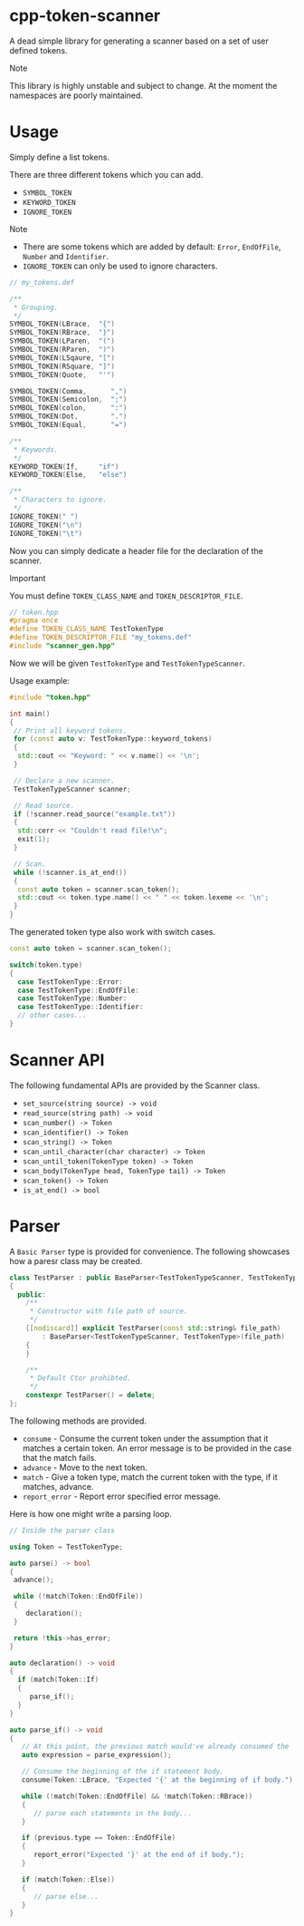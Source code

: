 # cpp-token-scanner
A dead simple library for generating a scanner based on a set of user defined tokens.

> [!NOTE]
> This library is highly unstable and subject to change. At the moment the namespaces are poorly maintained.

# Usage

Simply define a list tokens.

There are three different tokens which you can add.
- `SYMBOL_TOKEN`
- `KEYWORD_TOKEN`
- `IGNORE_TOKEN`

> [!NOTE]  
> - There are some tokens which are added by default: `Error`, `EndOfFile`, `Number` and `Identifier`.
> - `IGNORE_TOKEN` can only be used to ignore characters.
```c
// my_tokens.def

/**
 * Grouping.
 */
SYMBOL_TOKEN(LBrace,  "{")
SYMBOL_TOKEN(RBrace,  "}")
SYMBOL_TOKEN(LParen,  "(")
SYMBOL_TOKEN(RParen,  ")")
SYMBOL_TOKEN(LSqaure, "[")
SYMBOL_TOKEN(RSquare, "]")
SYMBOL_TOKEN(Quote,   "'")

SYMBOL_TOKEN(Comma,      ",")
SYMBOL_TOKEN(Semicolon,  ";")
SYMBOL_TOKEN(colon,      ":")
SYMBOL_TOKEN(Dot,        ".")
SYMBOL_TOKEN(Equal,      "=")

/**
 * Keywords.
 */
KEYWORD_TOKEN(If,     "if")
KEYWORD_TOKEN(Else,   "else")

/**
 * Characters to ignore.
 */
IGNORE_TOKEN(" ")
IGNORE_TOKEN("\n")
IGNORE_TOKEN("\t")
```

Now you can simply dedicate a header file for the declaration of the scanner.

> [!IMPORTANT]  
> You must define `TOKEN_CLASS_NAME` and `TOKEN_DESCRIPTOR_FILE`.

```cpp
// token.hpp
#pragma once
#define TOKEN_CLASS_NAME TestTokenType
#define TOKEN_DESCRIPTOR_FILE "my_tokens.def"
#include "scanner_gen.hpp"
```

Now we will be given `TestTokenType` and `TestTokenTypeScanner`.

Usage example:
```cpp
#include "token.hpp"

int main()
{
 // Print all keyword tokens.
 for (const auto v: TestTokenType::keyword_tokens)
 {
  std::cout << "Keyword: " << v.name() << '\n';
 }

 // Declare a new scanner.
 TestTokenTypeScanner scanner;

 // Read source.
 if (!scanner.read_source("example.txt"))
 {
  std::cerr << "Couldn't read file!\n";
  exit(1);
 }

 // Scan.
 while (!scanner.is_at_end())
 {
  const auto token = scanner.scan_token();
  std::cout << token.type.name() << " " << token.lexeme << '\n';
 }
} 
```

The generated token type also work with switch cases.

```cpp
const auto token = scanner.scan_token();

switch(token.type)
{
  case TestTokenType::Error:
  case TestTokenType::EndOfFile:
  case TestTokenType::Number:
  case TestTokenType::Identifier:
  // other cases...
}
```

# Scanner API
The following fundamental APIs are provided by the Scanner class.
- `set_source(string source) -> void`
- `read_source(string path) -> void`
- `scan_number() -> Token`
- `scan_identifier() -> Token`
- `scan_string() -> Token`
- `scan_until_character(char character) -> Token`
- `scan_until_token(TokenType token) -> Token`
- `scan_body(TokenType head, TokenType tail) -> Token`
- `scan_token() -> Token`
- `is_at_end() -> bool`
# Parser
A `Basic Parser` type is provided for convenience. The following showcases how a paresr class may be created.
```cpp
class TestParser : public BaseParser<TestTokenTypeScanner, TestTokenType>
{
  public:
    /**
     * Constructor with file path of source.
     */
    [[nodiscard]] explicit TestParser(const std::string& file_path)
        : BaseParser<TestTokenTypeScanner, TestTokenType>(file_path)
    {
    }

    /**
     * Default Ctor prohibted.
     */
    constexpr TestParser() = delete;
};
```
The following methods are provided.
- `consume` - Consume the current token under the assumption that it matches a certain token. An error message is to be provided in the case that the match fails.
- `advance` - Move to the next token.
- `match` - Give a token type, match the current token with the type, if it matches, advance.
- `report_error` - Report error specified error message.

Here is how one might write a parsing loop.

```cpp
// Inside the parser class

using Token = TestTokenType;

auto parse() -> bool 
{
 advance();

 while (!match(Token::EndOfFile))
 {
    declaration();
 }

 return !this->has_error;
}

auto declaration() -> void
{
  if (match(Token::If)
  {
     parse_if();
  }
}

auto parse_if() -> void
{
   // At this point, the previous match would've already consumed the `If`, so we can now parse the expression.
   auto expression = parse_expression();

   // Consume the beginning of the if statement body.
   consume(Token::LBrace, "Expected '{' at the beginning of if body.");

   while (!match(Token::EndOfFile) && !match(Token::RBrace))
   {
      // parse each statements in the body...
   }

   if (previous.type == Token::EndOfFile)
   {
      report_error("Expected '}' at the end of if body.");
   }

   if (match(Token::Else))
   {
      // parse else...
   }
}
```